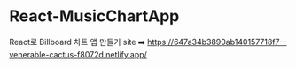# React-MusicChartApp
React로 Billboard 차트 앱 만들기 
site ➡️ https://647a34b3890ab140157718f7--venerable-cactus-f8072d.netlify.app/
